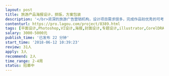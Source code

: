 ```yaml
---                
layout: post       
title: 旅游产品海报设计，排版，方案包装           
description: '</br>资深的旅游广告营销机构，设计项目需求很多，完成作品较优秀的可考虑长期合作，有转正机会。</br></br>1. 旅游产品的海报设计，排版</br>2. 品牌logo或形象设计</br>3. 策划方案的包装美化</br>4. 良好的沟通能力和契约精神，支持周末或下班时间外出开会，头脑风暴。</br>5. 优秀的时间管理，在规定时间内交付高质量的成品。</br></br>最好可以附上作品</br>'     
contenturl: https://pro.lagou.com/project/8389.html      
tags: [平面设计,Photoshop,VI设计,海报,封面设计,专题设计,illustrator,CorelDRAW]            
salary: 3000-5000元          
publish_time: '已发布 22 分钟'         
start_time: '2018-06-12 10:39:23'           
review: 31人                   
apply: 3人                   
recommend: 2人                   
time_range: 2-4周              
status: 招募中                  
---                 
```

